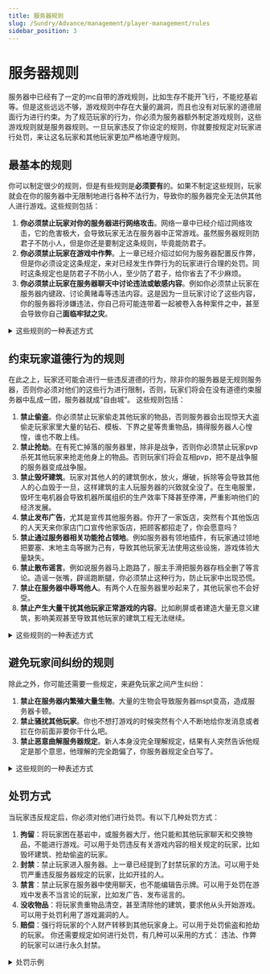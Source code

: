 ```yaml
---
title: 服务器规则
slug: /Sundry/Advance/management/player-management/rules
sidebar_position: 3
---
```


# 服务器规则

服务器中已经有了一定的mc自带的游戏规则，比如生存不能开飞行，不能挖基岩等。但是这些远远不够，游戏规则中存在大量的漏洞，而且也没有对玩家的道德层面行为进行约束。为了规范玩家的行为，你必须为服务器额外制定游戏规则，这些游戏规则就是服务器规则。一旦玩家违反了你设定的规则，你就要按规定对玩家进行处罚，来让这名玩家和其他玩家更加严格地遵守规则。

## 最基本的规则

你可以制定很少的规则，但是有些规则是**必须要有**的。如果不制定这些规则，玩家就会在你的服务器中无限制地进行各种不法行为，导致你的服务器完全无法供其他人进行游戏。这些规则包括：

1. **你必须禁止玩家对你的服务器进行网络攻击**。网络一章中已经介绍过网络攻击，它的危害极大，会导致玩家无法在服务器中正常游戏。虽然服务器规则防君子不防小人，但是你还是要制定这条规则，毕竟能防君子。
2. **你必须禁止玩家在游戏中作弊**。上一章已经介绍过如何为服务器配置反作弊，但是你必须设定这条规定，来对已经发生作弊行为的玩家进行合理的处罚。同时这条规定也是防君子不防小人，至少防了君子，给你省去了不少麻烦。
3. **你必须禁止玩家在服务器聊天中讨论违法或敏感内容**。例如你必须禁止玩家在服务器内键政、讨论黄赌毒等违法内容。这是因为一旦玩家讨论了这些内容，你的服务器将涉嫌违法，你自己将可能连带着一起被卷入各种案件之中，甚至会导致你自己**面临牢狱之灾**。

<details>
  <summary>这些规则的一种表述方式</summary>

1. 禁止对服务器发起网络攻击，例如：DDoS攻击、假人压测、远程桌面爆破等。你的行为会导致所有玩家都无法正常进入服务器游戏。
2. 禁止在游戏中作弊(开挂)，例如：矿透、杀戮光环、未经允许使用特殊手段开创造、利用游戏机制或程序的漏洞等。你的行为会破坏游戏公平，造成其他人无法在服务器中正常游戏。
3. 禁止在游戏中讨论违法或敏感内容，例如不得提及政治人物、暗示一些政治性行为，也不能发送涉嫌黄赌毒的网站，或讨论相关内容。你不能以任何形式进行相关话题的讨论，包括通过聊天、建造建筑、为生物命名、写告示牌等。

</details>

## 约束玩家道德行为的规则

在此之上，玩家还可能会进行一些违反道德的行为，除非你的服务器是无规则服务器，否则你必须对他们的这些行为进行限制，否则，玩家们将会在没有道德约束服务器中乱成一团，服务器就成“自由城”。 这些规则包括：
1. **禁止偷盗**。你必须禁止玩家偷走其他玩家的物品，否则服务器会出现惊天大盗偷走玩家家里大量的钻石、模板、下界之星等贵重物品，搞得服务器人心惶惶，谁也不敢上线。
2. **禁止抢劫**。在有死亡掉落的服务器里，除非是战争，否则你必须禁止玩家pvp杀死其他玩家来抢走他身上的物品。否则玩家们将会互相pvp，把不是战争服的服务器变成战争服。
3. **禁止毁坏建筑**。玩家对其他人的的建筑倒水，放火，爆破，拆除等会导致其他人的心血毁于一旦，这样建筑的主人玩服务器的兴致就全没了。在生电服里，毁坏生电机器会导致机器所属组织的生产效率下降甚至停滞，严重影响他们的经济发展。
4. **禁止发布广告**，尤其是宣传其他服务器。你开了一家饭店，突然有个其他饭店的人天天来你家店门口宣传他家饭店，把顾客都招走了，你会愿意吗？
5. **禁止通过服务器相关功能抢占领地**。例如服务器有领地插件，有玩家通过领地把要塞、末地主岛等据为己有，导致其他玩家无法使用这些设施，游戏体验大量缺失。
6. **禁止散布谣言**。例如说服务器马上跑路了，服主手滑把服务器存档全删了等言论。造谣一张嘴，辟谣跑断腿，你必须禁止这种行为，防止玩家中出现恐慌。
7. **禁止在服务器中辱骂他人**。有两个人在服务器里吵起来了，其他玩家也不会好受。
8. **禁止产生大量干扰其他玩家正常游戏的内容**。比如刷屏或者建造大量无意义建筑，影响美观甚至导致其他玩家的建筑工程无法继续。

<details>
  <summary>这些规则的一种表述方式</summary>

4. 禁止偷盗，比如未经他人允许就从不属于自己的箱子中拿走物品。野外遇到的箱子也不要随意拿走里面的东西，因为这可能是其他已经下线的玩家正在开荒，或者是正在建造一些建筑。
5. 禁止抢劫，例如通过岩浆、放火、陷阱等杀死其他玩家来获取他身上的物品。
6. 禁止毁坏他人建筑。如果不小心破坏了他人建筑，必须马上修好，如果没有能力修复，必须尽快找到建筑主人协商解决。如果毁坏行为造成了建筑所有者时间的浪费或游戏内资源损失，你将受到处罚。
7. 禁止发布广告，包括其他服务器的广告，或其他产品的广告。
8. 禁止散布谣言，无论是否与服务器相关。
9. 禁止辱骂他人。你不能在服务器聊天中侮辱谩骂他人，也不能通过建筑、告示牌暗示等方式对他人进行辱骂或诋毁。
10. 禁止在服务器聊天区刷屏。
11. 禁止在公共区域建造大量无意义的建筑，一经发现将立即全部拆除，不予补偿。
12. 禁止用领地功能占领服务器内重要结构如末地传送门、要塞等或其他玩家的建筑。

</details>

## 避免玩家间纠纷的规则

除此之外，你可能还需要一些规定，来避免玩家之间产生纠纷：
1. **禁止在服务器内繁殖大量生物**。大量的生物会导致服务器mspt变高，造成服务器卡顿。
2. **禁止骚扰其他玩家**。你也不想打游戏的时候突然有个人不断地给你发消息或者拦在你前面非要你干什么吧。
3. **禁止恶意曲解服务器规定**。新人本身没完全理解规定，结果有人突然告诉他规定是那个意思，他理解的完全跑偏了，你服务器规定全白写了。

<details>
  <summary>这些规则的一种表述方式</summary>

13. 禁止在服务器内繁殖大量生物，尤其是建造巨大的村民交易所。大量的生物会导致服务器mspt变高，造成服务器卡顿，一经发现立即拆除，不予补偿。
14. 禁止骚扰其他玩家，包括向某玩家发出令他不适的言论或做出令他不适的行为，或未经其他玩家允许强行闯入其领地内。
15. 禁止向他人恶意曲解服务器规定，尤其是向新玩家以不当的方式解释服务器规定导致他理解错误甚至违反规定。
除了以上通用规定，各种具体类型的服务器也需要具体的规定。

</details>

## 处罚方式

当玩家违反规定后，你必须对他们进行处罚。有以下几种处罚方式：
1. **拘留**：将玩家困在基岩中，或服务器大厅，他只能和其他玩家聊天和交换物品，不能进行游戏。可以用于处罚违反有关游戏内容的相关规定的玩家，比如毁坏建筑、抢劫偷盗的玩家。
2. **封禁**：禁止玩家进入服务器。上一章已经提到了封禁玩家的方法。可以用于处罚严重违反服务器规定的玩家，比如开挂的人。
3. **禁言**：禁止玩家在服务器中使用聊天，也不能编辑告示牌。可以用于处罚在游戏中发表不当言论的玩家，比如发广告、发布谣言的。
4. **没收物品**：将玩家贵重物品清空，甚至清除他的建筑，要求他从头开始游戏。可以用于处罚利用了游戏漏洞的人。
5. **赔偿**：强行将玩家的个人财产转移到其他玩家身上。可以用于处罚偷盗和抢劫的玩家。
你还需要规定如何进行处罚，有几种可以采用的方式： 违法、作弊的玩家可以进行永久封禁。

<details>
    <summary>处罚示例</summary>

- 按照毁坏建筑的程度给玩家拘留几天几周甚至封禁。 按照辱骂他人的程度或谣言影响的严重性给玩家进行不同时长的禁言。
- 建造大量无意义建筑或滥用领地功能的玩家进行拘留。
- 如果玩家偷盗了其他玩家少量的贵重物品，可以仅要求玩家归还或赔偿。毁坏小型建筑时如果建筑所有者同意，也可以仅赔偿。

</details>